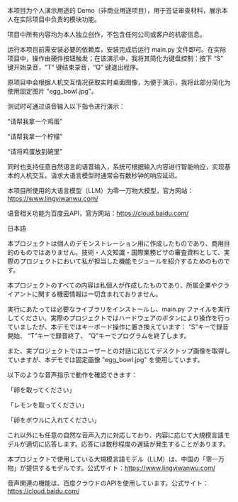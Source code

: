 本项目为个人演示用途的 Demo（非商业用途项目），用于签证审查材料，展示本人在实际项目中负责的模块功能。

项目中所有内容均为本人独立创作，不包含任何公司或客户的机密信息。

运行本项目前需安装必要的依赖库，安装完成后运行 main.py 文件即可。在实际项目中，操作由硬件按钮触发；在该演示中，我将其简化为键盘控制：按下 “S” 键开始录音，“T” 键结束录音，“Q” 键退出程序。

原项目中会根据人机交互情况获取实时桌面图像，为便于演示，我将此部分简化为使用固定图片 "egg_bowl.jpg"。

测试时可通过语音输入以下指令进行演示：

“请帮我拿一个鸡蛋”

“请帮我拿一个柠檬”

“请将鸡蛋放到碗里”

同时也支持任意自然语言的语音输入，系统可根据输入内容进行智能响应，实现基本的人机交互。请求大语言模型时通常会有数秒钟的响应延迟。

本项目所使用的大语言模型（LLM）为零一万物大模型，官方网站：https://www.lingyiwanwu.com/

语音相关功能为百度云API，官方网站：https://cloud.baidu.com/

     

日本語

本プロジェクトは個人のデモンストレーション用に作成したものであり、商用目的のものではありません。技術・人文知識・国際業務ビザの審査資料として、実際のプロジェクトにおいて私が担当した機能モジュールを紹介するためのものです。

本プロジェクトのすべての内容は私個人が作成したものであり、所属企業やクライアントに関する機密情報は一切含まれておりません。

実行にあたっては必要なライブラリをインストールし、main.py ファイルを実行してください。実際のプロジェクトではハードウェアのボタンにより操作を行っていましたが、本デモではキーボード操作に置き換えています：
“S”キーで録音開始、
“T”キーで録音終了、
“Q”キーでプログラムを終了します。

また、実プロジェクトではユーザーとの対話に応じてデスクトップ画像を取得していますが、本デモでは固定画像 "egg_bowl.jpg" を使用しています。

以下のような音声指示で動作を確認できます：

「卵を取ってください」

「レモンを取ってください」

「卵をボウルに入れてください」

これ以外にも任意の自然な音声入力に対応しており、内容に応じて大規模言語モデルが適切に応答します。応答には数秒程度の遅延が発生することがあります。

本プロジェクトで使用している大規模言語モデル（LLM）は、中国の「零一万物」が提供するモデルです。公式サイト：https://www.lingyiwanwu.com/

音声関連の機能は、百度クラウドのAPIを使用しています。公式サイト：https://cloud.baidu.com/
